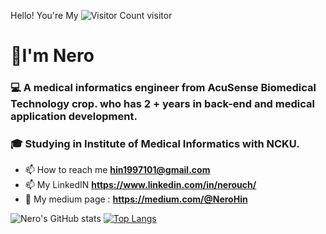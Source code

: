 
Hello! You're My
![Visitor Count](https://profile-counter.glitch.me/NeroHin/count.svg)
visitor

<h1 align="left">👋I'm Nero </h1>
<h3 align="left">💻 A medical informatics engineer from AcuSense Biomedical Technology crop. who has 2 + years in back-end and medical application development.</h3>
<h3 align="left">🎓 Studying in Institute of Medical Informatics with NCKU.</h3>


- 📫 How to reach me **hin1997101@gmail.com**
- 📫 My LinkedIN **https://www.linkedin.com/in/nerouch/**
- 📕 My medium page : **https://medium.com/@NeroHin**

![Nero's GitHub stats](https://nero-github-readme-stat.vercel.app/api?username=NeroHin&count_private=true&theme=gruvbox&include_all_commits=true)
[![Top Langs](https://nero-github-readme-stat-6kibbc0i4-nerohin.vercel.app/api/top-langs/?username=NeroHin&theme=gruvbox&langs_count=8&&layout=compact&hide=html,jupyter%20notebook)](https://github.com/NeroHin/github-readme-stats)


